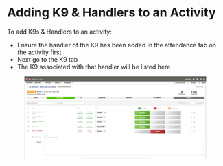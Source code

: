 # Adding K9 & Handlers to an Activity

To add K9s & Handlers to an activity:

* Ensure the handler of the K9 has been added in the attendance tab on the activity first
* Next go to the K9 tab
* The K9 associated with that handler will be listed here

<figure><img src="../../.gitbook/assets/Adding K9 _ Handlers to an Activity.gif" alt=""><figcaption></figcaption></figure>
